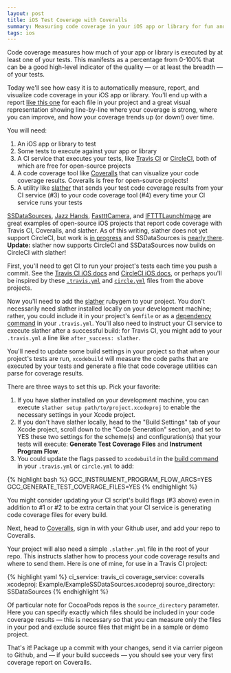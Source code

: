 ```yaml
---
layout: post
title: iOS Test Coverage with Coveralls
summary: Measuring code coverage in your iOS app or library for fun and profit!
tags: ios
---
```


Code coverage measures how much of your app or library is executed by at least one of your tests. This manifests as a percentage from 0-100% that can be a good high-level indicator of the quality — or at least the breadth — of your tests. 

Today we'll see how easy it is to automatically measure, report, and visualize code coverage in your iOS app or library. You'll end up with a report [like this one](https://coveralls.io/builds/1975865) for each file in your project and a great visual representation showing line-by-line where your coverage is strong, where you can improve, and how your coverage trends up (or down!) over time. 

You will need:

1. An iOS app or library to test
2. Some tests to execute against your app or library
3. A CI service that executes your tests, like [Travis CI](https://travis-ci.org) or [CircleCI](https://circleci.com), both of which are free for open-source projects
4. A code coverage tool like [Coveralls](https://coveralls.io) that can visualize your code coverage results. Coveralls is free for open-source projects!
5. A utility like [slather](https://github.com/venmo/slather) that sends your test code coverage results from your CI service (#3) to your code coverage tool (#4) every time your CI service runs your tests

[SSDataSources](https://github.com/splinesoft/SSDataSources), [Jazz Hands](https://github.com/IFTTT/JazzHands), [FastttCamera](https://github.com/IFTTT/FastttCamera), and [IFTTTLaunchImage](https://github.com/IFTTT/IFTTTLaunchImage) are great examples of open-source iOS projects that report code coverage with Travis CI, Coveralls, and slather. As of this writing, slather does not yet support CircleCI, but work is [in progress](https://github.com/venmo/slather/pull/55) and SSDataSources is [nearly there](https://github.com/splinesoft/SSDataSources/pull/49). **Update:** slather now supports CircleCI and SSDataSources now builds on CircleCI with slather!

First, you'll need to get CI to run your project's tests each time you push a commit. See the [Travis CI iOS docs](http://docs.travis-ci.com/user/languages/objective-c/) and [CircleCI iOS docs](https://circleci.com/docs/ios), or perhaps you'll be inspired by these [`.travis.yml`](https://github.com/IFTTT/JazzHands/blob/master/.travis.yml) and [`circle.yml`](https://github.com/splinesoft/SPLUserActivity/blob/master/circle.yml) files from the above projects. 

Now you'll need to add the [slather](https://github.com/venmo/slather) rubygem to your project. You don't necessarily need slather installed locally on your development machine; rather, you could include it in your project's `Gemfile` or as a [dependency command](https://github.com/IFTTT/JazzHands/blob/master/.travis.yml#L3) in your `.travis.yml`. You'll also need to instruct your CI service to execute slather after a successful build: for Travis CI, you might add to your `.travis.yml` a line like `after_success: slather`.

You'll need to update some build settings in your project so that when your project's tests are run, `xcodebuild` will measure the code paths that are executed by your tests and generate a file that code coverage utilities can parse for coverage results.

There are three ways to set this up. Pick your favorite:

1. If you have slather installed on your development machine, you can execute `slather setup path/to/project.xcodeproj` to enable the necessary settings in your Xcode project. 
2. If you don't have slather locally, head to the "Build Settings" tab of your Xcode project, scroll down to the "Code Generation" section, and set to YES these two settings for the scheme(s) and configuration(s) that your tests will execute: **Generate Test Coverage Files** and **Instrument Program Flow**.
3. You could update the flags passed to `xcodebuild` in the [build command](https://github.com/IFTTT/JazzHands/blob/master/.travis.yml#L10) in your `.travis.yml` or `circle.yml` to add: 

{% highlight bash %}
GCC_INSTRUMENT_PROGRAM_FLOW_ARCS=YES 
GCC_GENERATE_TEST_COVERAGE_FILES=YES
{% endhighlight %}

You might consider updating your CI script's build flags (#3 above) even in addition to #1 or #2 to be extra certain that your CI service is generating code coverage files for every build.

Next, head to [Coveralls](https://coveralls.io), sign in with your Github user, and add your repo to Coveralls.

Your project will also need a simple `.slather.yml` file in the root of your repo. This instructs slather how to process your code coverage results and where to send them. Here is one of mine, for use in a Travis CI project:

{% highlight yaml %}
ci_service: travis_ci
coverage_service: coveralls
xcodeproj: Example/ExampleSSDataSources.xcodeproj
source_directory: SSDataSources
{% endhighlight %}

Of particular note for CocoaPods repos is the `source_directory` parameter. Here you can specify exactly which files should be included in your code coverage results — this is necessary so that you can measure only the files in your pod and exclude source files that might be in a sample or demo project.

That's it! Package up a commit with your changes, send it via carrier pigeon to Github, and — if your build succeeds — you should see your very first coverage report on Coveralls.
